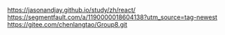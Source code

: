 https://jasonandjay.github.io/study/zh/react/
https://segmentfault.com/a/1190000018604138?utm_source=tag-newest
https://gitee.com/chenlangtao/Group8.git